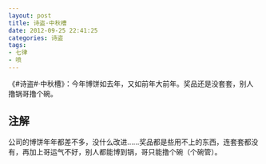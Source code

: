 ```yaml
---
layout: post
title: 诗盗·中秋槽
date: 2012-09-25 22:41:25
categories: 诗盗
tags:
- 七律
- 喷
---
```

《#诗盗#·中秋槽》：今年博饼如去年，又如前年大前年。奖品还是没套套，别人撸锅哥撸个碗。

## 注解
公司的博饼年年都差不多，没什么改进……奖品都是些用不上的东西，连套套都没有，再加上哥运气不好，别人都能博到锅，哥只能撸个碗（个碗管）。

